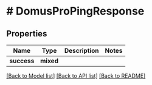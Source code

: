 # # DomusProPingResponse

## Properties

Name | Type | Description | Notes
------------ | ------------- | ------------- | -------------
**success** | **mixed** |  |

[[Back to Model list]](../../README.md#models) [[Back to API list]](../../README.md#endpoints) [[Back to README]](../../README.md)

